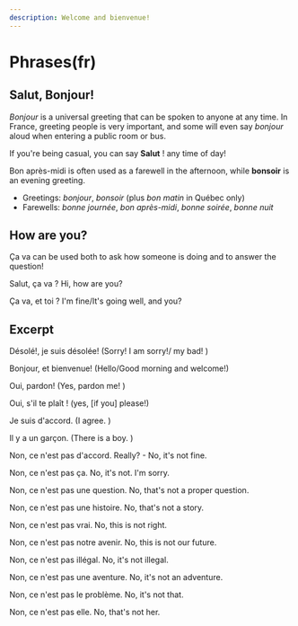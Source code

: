 ```yaml
---
description: Welcome and bienvenue!
---
```


# Phrases\(fr\)

## Salut, Bonjour! 

_Bonjour_ is a universal greeting that can be spoken to anyone at any time. In France, greeting people is very important, and some will even say _bonjour_ aloud when entering a public room or bus.

If you're being casual, you can say **Salut** ! any time of day!

Bon après-midi is often used as a farewell in the afternoon, while **bonsoir** is an evening greeting.

* Greetings: _bonjour_, _bonsoir_ \(plus _bon matin_ in Québec only\)
* Farewells: _bonne journée_, _bon après-midi_, _bonne soirée_, _bonne nuit_

## How are you?

Ça va can be used both to ask how someone is doing and to answer the question!

Salut, ça va ? Hi, how are you?

Ça va, et toi ? I'm fine/It's going well, and you?

## Excerpt

Désolé!, je suis désolée! \(Sorry! I am sorry!/ my bad! \)

Bonjour, et bienvenue! \(Hello/Good morning and welcome!\)

Oui, pardon! \(Yes, pardon me! \)

Oui, s'il te plaît ! \(yes, \[if you\] please!\)

Je suis d'accord. \(I agree. \)

Il y a un garçon. \(There is a boy. \)

Non, ce n'est pas d'accord. Really? - No, it's not fine.

Non, ce n'est pas ça. No, it's not. I'm sorry.

Non, ce n'est pas une question. No, that's not a proper question.

Non, ce n'est pas une histoire. No, that's not a story.

Non, ce n'est pas vrai. No, this is not right.

Non, ce n'est pas notre avenir. No, this is not our future.

Non, ce n'est pas illégal. No, it's not illegal.

Non, ce n'est pas une aventure. No, it's not an adventure.

Non, ce n'est pas le problème. No, it's not that.

Non, ce n'est pas elle. No, that's not her.

